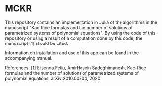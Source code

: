 # MCKR

This repository contains an implementation in Julia of the algorithms in the manuscript "Kac-Rice formulas and the number of solutions of parametrized systems of polynomial equations". By using the code of this repository or using a result of a computation done by this code, the manuscript [1] should be cited.

Information on installation and use of this app can be found in the accompanying manual.

References: 
[1] Elisenda Feliu, AmirHosein Sadeghimanesh, Kac-Rice formulas and the number of solutions of parametrized systems of polynomial equations, arXiv:2010.00804, 2020.
